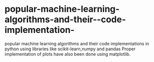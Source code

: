 # popular-machine-learning-algorithms-and-their--code-implementation-
popular machine learning algorithms and their code implementations in python using libraries like scikit-learn,numpy and pandas
Proper implementation of plots have also been done using matplotlib.

